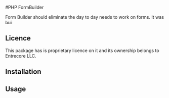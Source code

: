 #PHP FormBuilder

Form Builder should eliminate the day to day needs to work on forms. It was bui

## Licence

This package has is proprietary licence on it and its ownership belongs to Entrecore LLC.


## Installation

## Usage
